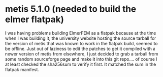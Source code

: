 # metis 5.1.0 (needed to build the elmer flatpak)

I was having problems building ElmerFEM as a flatpak because at the time when I was building it, the university website hosting the source tarball for the version of metis that was known to work in the flatpak build, seemed to be offline. Just out of laziness to edit the patches to get it compiled with a newer version of metis from elsewhere, I just decided to grab a tarball from some random sourceforge page and make it into this git repo.... of course I at least checked the sha256sum to verify it first. It matched the sum in the flatpak manifest.

